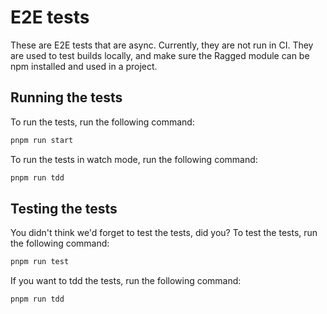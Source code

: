 # E2E tests

These are E2E tests that are async. Currently, they are not run in CI. They are used to test builds locally, and make sure 
the Ragged module can be npm installed and used in a project.

## Running the tests

To run the tests, run the following command:

```bash
pnpm run start
```

To run the tests in watch mode, run the following command:

```bash
pnpm run tdd
```

## Testing the tests

You didn't think we'd forget to test the tests, did you? To test the tests, run the following command:

```bash
pnpm run test
```

If you want to tdd the tests, run the following command:

```bash
pnpm run tdd
```